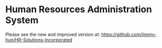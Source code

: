 # Human Resources Administration System


Please see the new and improved version at: https://github.com/jimmy-hun/HR-Solutions-Incorporated
